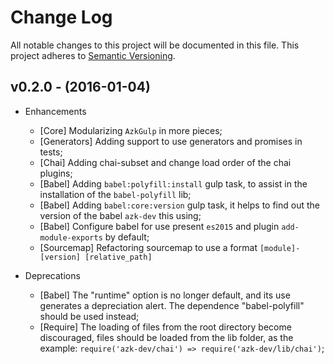 # Change Log

All notable changes to this project will be documented in this file.
This project adheres to [Semantic Versioning](http://semver.org/).

## v0.2.0 - (2016-01-04)

* Enhancements
  * [Core] Modularizing `AzkGulp` in more pieces;
  * [Generators] Adding support to use generators and promises in tests;
  * [Chai] Adding chai-subset and change load order of the chai plugins;
  * [Babel] Adding `babel:polyfill:install` gulp task, to assist in the installation of the `babel-polyfill` lib;
  * [Babel] Adding `babel:core:version` gulp task, it helps to find out the version of the babel `azk-dev` this using;
  * [Babel] Configure babel for use present `es2015` and plugin `add-module-exports` by default;
  * [Sourcemap] Refactoring sourcemap to use a format `[module]-[version] [relative_path]`

* Deprecations
  * [Babel] The "runtime" option is no longer default, and its use generates a depreciation alert. The dependence "babel-polyfill" should be used instead;
  * [Require] The loading of files from the root directory become discouraged, files should be loaded from the lib folder, as the example: `require('azk-dev/chai') => require('azk-dev/lib/chai')`;
